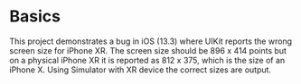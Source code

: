 # Basics
This project demonstrates a bug in iOS (13.3) where UIKit reports the wrong screen size for iPhone XR.
The screen size should be 896 x 414 points but on a physical iPhone XR it is reported as 812 x 375, 
which is the size of an iPhone X.
Using Simulator with XR device the correct sizes are output.
